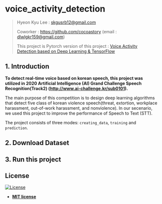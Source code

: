 # voice_activity_detection
>Hyeon Kyu Lee : skgusrb12@gmail.com
>
>Coworker : https://github.com/cocoastory (email : dlwlgkr159@gmail.com)
>
>This project is Pytorch version of this project : [Voice Activity Detection based on Deep Learning & TensorFlow](https://github.com/filippogiruzzi/voice_activity_detection)

## 1. Introduction

**To detect real-time voice based on korean speech, this project was utilized in 2020 Artificial Intelligence (AI) Grand Challenge Speech Recognition(Track2) (http://www.ai-challenge.kr/sub0101).**

The main purpose of this competition is to design deep learning algorithms that detect five class of korean violence speech(threat, extortion, workplace harassment, out-of-work harassment, and nonviolence). 
In our secenario, we used this project to improve the performance of Speech to Text (STT). 

The project consists of three modes: `creating_data`, `training` and `prediction`.

## 2. Download Dataset


## 3. Run this project


## License

[![License](http://img.shields.io/:license-mit-blue.svg?style=flat-square)](http://badges.mit-license.org)

- **[MIT license](http://opensource.org/licenses/mit-license.php)**
